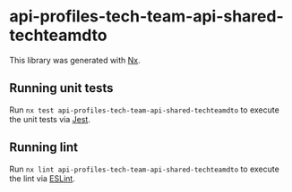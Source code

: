 # api-profiles-tech-team-api-shared-techteamdto

This library was generated with [Nx](https://nx.dev).

## Running unit tests

Run `nx test api-profiles-tech-team-api-shared-techteamdto` to execute the unit tests via [Jest](https://jestjs.io).

## Running lint

Run `nx lint api-profiles-tech-team-api-shared-techteamdto` to execute the lint via [ESLint](https://eslint.org/).
